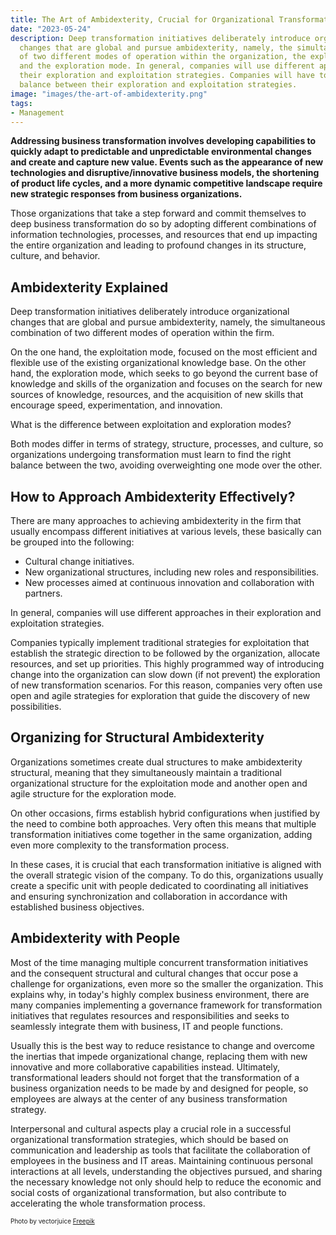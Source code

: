 ```yaml
---
title: The Art of Ambidexterity, Crucial for Organizational Transformation
date: "2023-05-24"
description: Deep transformation initiatives deliberately introduce organizational
  changes that are global and pursue ambidexterity, namely, the simultaneous combination
  of two different modes of operation within the organization, the exploitation mode
  and the exploration mode. In general, companies will use different approaches in
  their exploration and exploitation strategies. Companies will have to find the right
  balance between their exploration and exploitation strategies.
image: "images/the-art-of-ambidexterity.png"
tags: 
- Management
---
```


**Addressing business transformation involves developing capabilities to quickly adapt to predictable and unpredictable environmental changes and create and capture new value. Events such as the appearance of new technologies and disruptive/innovative business models, the shortening of product life cycles, and a more dynamic competitive landscape require new strategic responses from business organizations.**

Those organizations that take a step forward and commit themselves to deep business transformation do so by adopting different combinations of information technologies, processes, and resources that end up impacting the entire organization and leading to profound changes in its structure, culture, and behavior.

## Ambidexterity Explained
Deep transformation initiatives deliberately introduce organizational changes that are global and pursue ambidexterity, namely, the simultaneous combination of two different modes of operation within the firm.

On the one hand, the exploitation mode, focused on the most efficient and flexible use of the existing organizational knowledge base. On the other hand, the exploration mode, which seeks to go beyond the current base of knowledge and skills of the organization and focuses on the search for new sources of knowledge, resources, and the acquisition of new skills that encourage speed, experimentation, and innovation. 

What is the difference between exploitation and exploration modes?

Both modes differ in terms of strategy, structure, processes, and culture, so organizations undergoing transformation must learn to find the right balance between the two, avoiding overweighting one mode over the other.

## How to Approach Ambidexterity Effectively?
There are many approaches to achieving ambidexterity in the firm that usually encompass different initiatives at various levels, these basically can be grouped into the following:

- Cultural change initiatives.
- New organizational structures, including new roles and responsibilities.
- New processes aimed at continuous innovation and collaboration with partners.

In general, companies will use different approaches in their exploration and exploitation strategies. 

Companies typically implement traditional strategies for exploitation that establish the strategic direction to be followed by the organization, allocate resources, and set up priorities. This highly programmed way of introducing change into the organization can slow down (if not prevent) the exploration of new transformation scenarios. For this reason, companies very often use open and agile strategies for exploration that guide the discovery of new possibilities.

## Organizing for Structural Ambidexterity
Organizations sometimes create dual structures to make ambidexterity structural, meaning that they simultaneously maintain a traditional organizational structure for the exploitation mode and another open and agile structure for the exploration mode. 

On other occasions, firms establish hybrid configurations when justified by the need to combine both approaches. Very often this means that multiple transformation initiatives come together in the same organization, adding even more complexity to the transformation process. 

In these cases, it is crucial that each transformation initiative is aligned with the overall strategic vision of the company. To do this, organizations usually create a specific unit with people dedicated to coordinating all initiatives and ensuring synchronization and collaboration in accordance with established business objectives.

## Ambidexterity with People
Most of the time managing multiple concurrent transformation initiatives and the consequent structural and cultural changes that occur pose a challenge for organizations, even more so the smaller the organization. This explains why, in today's highly complex business environment, there are many companies implementing a governance framework for transformation initiatives that regulates resources and responsibilities and seeks to seamlessly integrate them with business, IT and people functions.

Usually this is the best way to reduce resistance to change and overcome the inertias that impede organizational change, replacing them with new innovative and more collaborative capabilities instead. Ultimately, transformational leaders should not forget that the transformation of a business organization needs to be made by and designed for people, so employees are always at the center of any business transformation strategy. 

Interpersonal and cultural aspects play a crucial role in a successful organizational transformation strategies, which should be based on communication and leadership as tools that facilitate the collaboration of employees in the business and IT areas. Maintaining continuous personal interactions at all levels, understanding the objectives pursued, and sharing the necessary knowledge not only should help to reduce the economic and social costs of organizational transformation, but also contribute to accelerating the whole transformation process.

<p style= "font-size:10px;">Photo by vectorjuice <a href="https://www.freepik.es/vector-gratis/estudiantes-computadoras-portatiles-estan-buscando-informacion-ilustracion-clase-computacion_10780329.htm#page=2&position=13&from_view=search&track=ais" target="_blank">Freepik</a></p>